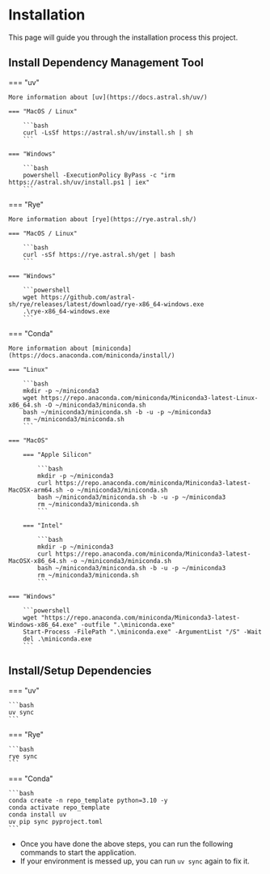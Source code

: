 # Installation

This page will guide you through the installation process this project.

## Install Dependency Management Tool

=== "uv"

````
More information about [uv](https://docs.astral.sh/uv/)

=== "MacOS / Linux"

    ```bash
    curl -LsSf https://astral.sh/uv/install.sh | sh
    ```

=== "Windows"

    ```bash
    powershell -ExecutionPolicy ByPass -c "irm https://astral.sh/uv/install.ps1 | iex"
    ```
````

=== "Rye"

````
More information about [rye](https://rye.astral.sh/)

=== "MacOS / Linux"

    ```bash
    curl -sSf https://rye.astral.sh/get | bash
    ```

=== "Windows"

    ```powershell
    wget https://github.com/astral-sh/rye/releases/latest/download/rye-x86_64-windows.exe
    .\rye-x86_64-windows.exe
    ```
````

=== "Conda"

````
More information about [miniconda](https://docs.anaconda.com/miniconda/install/)

=== "Linux"

    ```bash
    mkdir -p ~/miniconda3
    wget https://repo.anaconda.com/miniconda/Miniconda3-latest-Linux-x86_64.sh -O ~/miniconda3/miniconda.sh
    bash ~/miniconda3/miniconda.sh -b -u -p ~/miniconda3
    rm ~/miniconda3/miniconda.sh
    ```

=== "MacOS"

    === "Apple Silicon"

        ```bash
        mkdir -p ~/miniconda3
        curl https://repo.anaconda.com/miniconda/Miniconda3-latest-MacOSX-arm64.sh -o ~/miniconda3/miniconda.sh
        bash ~/miniconda3/miniconda.sh -b -u -p ~/miniconda3
        rm ~/miniconda3/miniconda.sh
        ```

    === "Intel"

        ```bash
        mkdir -p ~/miniconda3
        curl https://repo.anaconda.com/miniconda/Miniconda3-latest-MacOSX-x86_64.sh -o ~/miniconda3/miniconda.sh
        bash ~/miniconda3/miniconda.sh -b -u -p ~/miniconda3
        rm ~/miniconda3/miniconda.sh
        ```

=== "Windows"

    ```powershell
    wget "https://repo.anaconda.com/miniconda/Miniconda3-latest-Windows-x86_64.exe" -outfile ".\miniconda.exe"
    Start-Process -FilePath ".\miniconda.exe" -ArgumentList "/S" -Wait
    del .\miniconda.exe
    ```
````

## Install/Setup Dependencies

=== "uv"

````
```bash
uv sync
```
````

=== "Rye"

````
```bash
rye sync
```
````

=== "Conda"

````
```bash
conda create -n repo_template python=3.10 -y
conda activate repo_template
conda install uv
uv pip sync pyproject.toml
```
````

- Once you have done the above steps, you can run the following commands to start the application.
- If your environment is messed up, you can run `uv sync` again to fix it.
